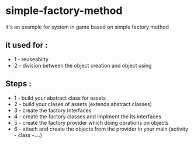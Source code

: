 # simple-factory-method
it's an example for system in game based on simple factory method

## it used for :
- 1 - reuseabilty
- 2 - division between the object creation and object using

## Steps :
- 1 - build your abstract class for assets
- 2 - build your clases of assets (extends abstract classes)
- 3 - create the factory Interfaces
- 4 - create the factory classes and implment the its interfaces 
- 5 - create the factory provider which doing oprations on objects 
- 6 - attach and create the objects from the provider in your main (activity - class -....)
